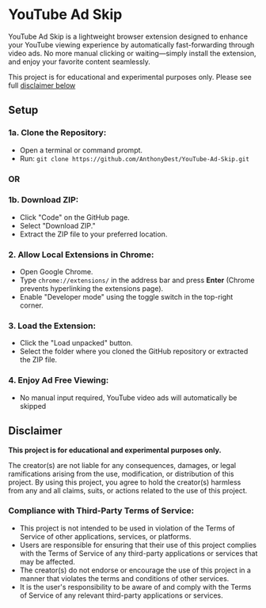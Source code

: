 # YouTube Ad Skip

YouTube Ad Skip is a lightweight browser extension designed to enhance your YouTube viewing experience by automatically fast-forwarding through video ads. No more manual clicking or waiting—simply install the extension, and enjoy your favorite content seamlessly. 

This project is for educational and experimental purposes only. Please see full [disclaimer below](##Disclaimer)

## Setup

### 1a. Clone the Repository:

- Open a terminal or command prompt.
- Run: `git clone https://github.com/AnthonyDest/YouTube-Ad-Skip.git`

### OR

### 1b. Download ZIP:

- Click "Code" on the GitHub page.
- Select "Download ZIP."
- Extract the ZIP file to your preferred location.

### 2. Allow Local Extensions in Chrome:

- Open Google Chrome.
- Type `chrome://extensions/` in the address bar and press **Enter** (Chrome prevents hyperlinking the extensions page).
- Enable "Developer mode" using the toggle switch in the top-right corner.

### 3. Load the Extension:

- Click the "Load unpacked" button.
- Select the folder where you cloned the GitHub repository or extracted the ZIP file.

### 4. Enjoy Ad Free Viewing:

- No manual input required, YouTube video ads will automatically be skipped

## Disclaimer

**This project is for educational and experimental purposes only.**

The creator(s) are not liable for any consequences, damages, or legal ramifications arising from the use, modification, or distribution of this project. By using this project, you agree to hold the creator(s) harmless from any and all claims, suits, or actions related to the use of this project.

### Compliance with Third-Party Terms of Service:

- This project is not intended to be used in violation of the Terms of Service of other applications, services, or platforms.
- Users are responsible for ensuring that their use of this project complies with the Terms of Service of any third-party applications or services that may be affected.
- The creator(s) do not endorse or encourage the use of this project in a manner that violates the terms and conditions of other services.
- It is the user's responsibility to be aware of and comply with the Terms of Service of any relevant third-party applications or services.
